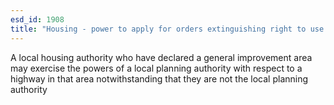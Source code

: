 ```yaml
---
esd_id: 1908
title: "Housing - power to apply for orders extinguishing right to use vehicles on highway"
---
```


A local housing authority who have declared a general improvement area may exercise the powers of a local planning authority with respect to a highway in that area notwithstanding that they are not the local planning authority

